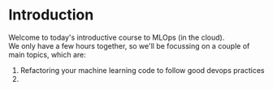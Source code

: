 # Introduction
Welcome to today's introductive course to MLOps (in the cloud).  
We only have a few hours together, so we'll be focussing on a couple of main topics, which are:

1. Refactoring your machine learning code to follow good devops practices
2. 
